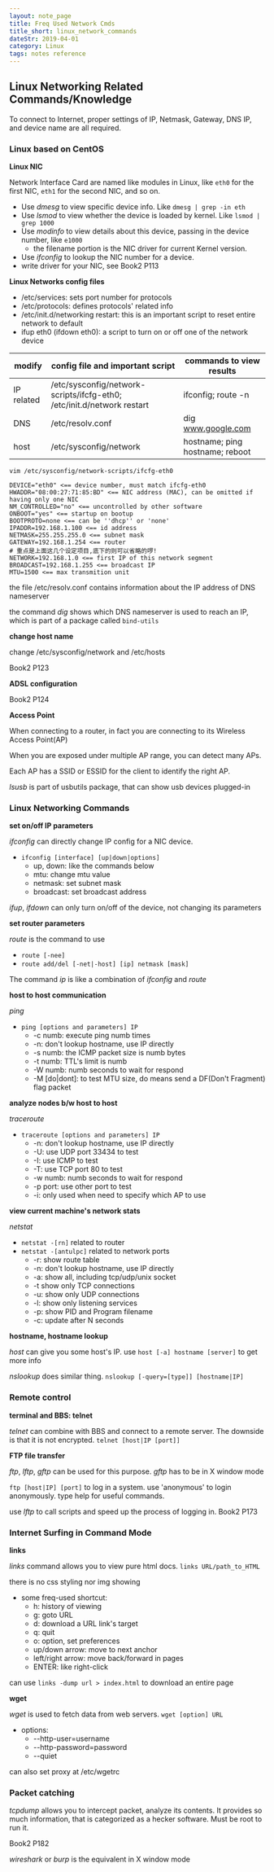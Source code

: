 ```yaml
---
layout: note_page
title: Freq Used Network Cmds
title_short: linux_network_commands
dateStr: 2019-04-01
category: Linux
tags: notes reference
---
```


## Linux Networking Related Commands/Knowledge

To connect to Internet, proper settings of IP, Netmask, Gateway, DNS IP, and device name are all required.

### Linux based on CentOS

**Linux NIC**

Network Interface Card are named like modules in Linux, like `eth0` for the first NIC, `eth1` for the second NIC, and so on.

- Use *dmesg* to view specific device info. Like `dmesg | grep -in eth`
- Use *lsmod* to view whether the device is loaded by kernel. Like `lsmod | grep 1000`
- Use *modinfo* to view details about this device, passing in the device number, like `e1000`
    - the filename portion is the NIC driver for current Kernel version.
- Use *ifconfig* to lookup the NIC number for a device.
- write driver for your NIC, see Book2 P113

**Linux Networks config files**

- /etc/services: sets port number for protocols
- /etc/protocols: defines protocols' related info
- /etc/init.d/networking restart: this is an important script to reset entire network to default
- ifup eth0 (ifdown eth0): a script to turn on or off one of the network device

modify|config file and important script|commands to view results
------|--------------------------------|------------------------
IP related|/etc/sysconfig/network-scripts/ifcfg-eth0; /etc/init.d/network restart|ifconfig; route -n
DNS|/etc/resolv.conf|dig www.google.com
host|/etc/sysconfig/network|hostname; ping hostname; reboot

`vim /etc/sysconfig/network-scripts/ifcfg-eth0`

```
DEVICE="eth0" <== device number, must match ifcfg-eth0
HWADDR="08:00:27:71:85:BD" <== NIC address (MAC), can be omitted if having only one NIC
NM_CONTROLLED="no" <== uncontrolled by other software
ONBOOT="yes" <== startup on bootup
BOOTPROTO=none <== can be ''dhcp'' or 'none'
IPADDR=192.168.1.100 <== id address
NETMASK=255.255.255.0 <== subnet mask
GATEWAY=192.168.1.254 <== router
# 重点是上面这几个设定项目,底下的则可以省略的啰!
NETWORK=192.168.1.0 <== first IP of this network segment
BROADCAST=192.168.1.255 <== broadcast IP
MTU=1500 <== max transmition unit
```

the file /etc/resolv.conf contains information about the IP address of DNS nameserver

the command *dig* shows which DNS nameserver is used to reach an IP, which is part of a package called `bind-utils`

**change host name**

change /etc/sysconfig/network and /etc/hosts

Book2 P123

**ADSL configuration**

Book2 P124

**Access Point**

When connecting to a router, in fact you are connecting to its Wireless Access Point(AP)

When you are exposed under multiple AP range, you can detect many APs.

Each AP has a SSID or ESSID for the client to identify the right AP.

*lsusb* is part of usbutils package, that can show usb devices plugged-in

### Linux Networking Commands

**set on/off IP parameters**

*ifconfig* can directly change IP config for a NIC device.

- `ifconfig [interface] [up|down|options]`
    - up, down: like the commands below
    - mtu: change mtu value
    - netmask: set subnet mask
    - broadcast: set broadcast address

*ifup*, *ifdown* can only turn on/off of the device, not changing its parameters

**set router parameters**

*route* is the command to use

- `route [-nee]`
- `route add/del [-net|-host] [ip] netmask [mask]`

The command *ip* is like a combination of *ifconfig* and *route*

**host to host communication**

*ping*

- `ping [options and parameters] IP`
    - -c numb: execute ping numb times
    - -n: don't lookup hostname, use IP directly
    - -s numb: the ICMP packet size is numb bytes
    - -t numb: TTL's limit is numb
    - -W numb: numb seconds to wait for respond
    - -M [do|dont]: to test MTU size, do means send a DF(Don't Fragment) flag packet

**analyze nodes b/w host to host**

*traceroute*

- `traceroute [options and parameters] IP`
    - -n: don't lookup hostname, use IP directly
    - -U: use UDP port 33434 to test
    - -I: use ICMP to test
    - -T: use TCP port 80 to test
    - -w numb: numb seconds to wait for respond
    - -p port: use other port to test
    - -i: only used when need to specify which AP to use

**view current machine's network stats**

*netstat*

- `netstat -[rn]` related to router
- `netstat -[antulpc]` related to network ports
    - -r: show route table
    - -n: don't lookup hostname, use IP directly
    - -a: show all, including tcp/udp/unix socket
    - -t show only TCP connections
    - -u: show only UDP connections
    - -l: show only listening services
    - -p: show PID and Program filename
    - -c: update after N seconds

**hostname, hostname lookup**

*host* can give you some host's IP. use `host [-a] hostname [server]` to get more info

*nslookup* does similar thing. `nslookup [-query=[type]] [hostname|IP]`

### Remote control

**terminal and BBS: telnet**

*telnet* can combine with BBS and connect to a remote server. The downside is that it is not encrypted. `telnet [host|IP [port]]`

**FTP file transfer**

*ftp*, *lftp*, *gftp* can be used for this purpose. *gftp* has to be in X window mode

`ftp [host|IP] [port]` to log in a system. use 'anonymous' to login anonymously. type help for useful commands.

use *lftp* to call scripts and speed up the process of logging in. Book2 P173

### Internet Surfing in Command Mode

**links**

*links* command allows you to view pure html docs. `links URL/path_to_HTML`

there is no css styling nor img showing

- some freq-used shortcut:
  - h: history of viewing
  - g: goto URL
  - d: download a URL link's target
  - q: quit
  - o: option, set preferences
  - up/down arrow: move to next anchor
  - left/right arrow: move back/forward in pages
  - ENTER: like right-click

can use `links -dump url > index.html` to download an entire page

**wget**

*wget* is used to fetch data from web servers. `wget [option] URL`

- options:
    - --http-user=username
    - --http-password=password
    - --quiet

can also set proxy at /etc/wgetrc

### Packet catching

*tcpdump* allows you to intercept packet, analyze its contents. It provides so much information, that is categorized as a hecker software. Must be root to run it.

Book2 P182

*wireshark* or *burp* is the equivalent in X window mode
